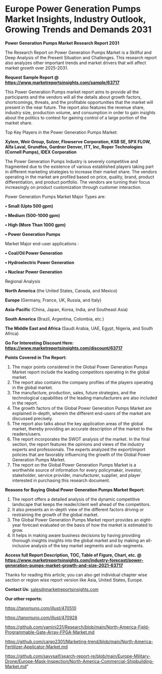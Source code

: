 # Europe Power Generation Pumps Market Insights, Industry Outlook, Growing Trends and Demands 2031

<strong>Power Generation Pumps Market Research Report 2031</strong>

The Research Report on Power Generation Pumps Market is a Skillful and Deep Analysis of the Present Situation and Challenges. This research report also analyzes other important trends and market drivers that will affect market growth over 2025-2031.

<strong>Request Sample Report @ <a href=https://www.marketreportsinsights.com/sample/63717>https://www.marketreportsinsights.com/sample/63717</a></strong>

This Power Generation Pumps market report aims to provide all the participants and the vendors will all the details about growth factors, shortcomings, threats, and the profitable opportunities that the market will present in the near future. The report also features the revenue share, industry size, production volume, and consumption in order to gain insights about the politics to contest for gaining control of a large portion of the market share.

Top Key Players in the Power Generation Pumps Market:

<strong>Xylem, Weir Group, Sulzer, Flowserve Corporation, KSB SE, SPX FLOW, Alfa Laval, Grundfos, Gardner Denver, ITT, Inc, Roper Technologies (Cornell Pumps), IDEX Corporation</strong>

The Power Generation Pumps Industry is severely competitive and fragmented due to the existence of various established players taking part in different marketing strategies to increase their market share. The vendors operating in the market are profiled based on price, quality, brand, product differentiation, and product portfolio. The vendors are turning their focus increasingly on product customization through customer interaction.

Power Generation Pumps Market Major Types are:

<strong>• Small (Upto 500 gpm)

• Medium (500-1000 gpm)

• High (More Than 1000 gpm)

• Power Generation Pumps</strong>

Market Major end-user applications :

<strong>• Coal/Oil Power Generation

• Hydroelectric Power Generation

• Nuclear Power Generation</strong>

Regional Analysis

</u><strong><b>North America</b></strong> (the United States, Canada, and Mexico)

<strong><b>Europe </b></strong>(Germany, France, UK, Russia, and Italy)

<strong><b>Asia-Pacific</b></strong> (China, Japan, Korea, India, and Southeast Asia)

<strong><b>South America</b></strong> (Brazil, Argentina, Colombia, etc.)

<strong><b>The Middle East and Africa</b></strong> (Saudi Arabia, UAE, Egypt, Nigeria, and South Africa)

<strong>Go For Interesting Discount Here: <a href=https://www.marketreportsinsights.com/discount/63717>https://www.marketreportsinsights.com/discount/63717</a></strong>

<strong>Points Covered in The Report:</strong>
<ol>
  <li>The major points considered in the Global Power Generation Pumps Market report include the leading competitors operating in the global market.</li>
  <li>The report also contains the company profiles of the players operating in the global market.</li>
  <li>The manufacture, production, sales, future strategies, and the technological capabilities of the leading manufacturers are also included in the report.</li>
  <li>The growth factors of the Global Power Generation Pumps Market are explained in-depth, wherein the different end-users of the market are discussed precisely.</li>
  <li>The report also talks about the key application areas of the global market, thereby providing an accurate description of the market to the readers/users.</li>
  <li>The report incorporates the SWOT analysis of the market. In the final section, the report features the opinions and views of the industry experts and professionals. The experts analyzed the export/import policies that are favorably influencing the growth of the Global Power Generation Pumps Market.</li>
  <li>The report on the Global Power Generation Pumps Market is a worthwhile source of information for every policymaker, investor, stakeholder, service provider, manufacturer, supplier, and player interested in purchasing this research document.</li>
</ol>
<strong>Reasons for Buying Global Power Generation Pumps Market Report:</strong>

<ol>
  <li>The report offers a detailed analysis of the dynamic competitive landscape that keeps the reader/client well ahead of the competitors.</li>
  <li>It also presents an in-depth view of the different factors driving or restraining the growth of the global market.</li>
  <li>The Global Power Generation Pumps Market report provides an eight-year forecast evaluated on the basis of how the market is estimated to grow.</li>
  <li>It helps in making aware business decisions by having providing thorough insights insights into the global market and by making an all-inclusive analysis of the key market segments and sub-segments.</li>
</ol>
<strong>Access full Report Description, TOC, Table of Figure, Chart, etc. @ <a href=https://www.marketreportsinsights.com/industry-forecast/power-generation-pumps-market-growth-and-size-2021-63717>https://www.marketreportsinsights.com/industry-forecast/power-generation-pumps-market-growth-and-size-2021-63717</a></strong>


Thanks for reading this article; you can also get individual chapter wise section or region wise report version like Asia, United States, Europe.

<strong>Contact Us:</strong>
sales@marketreportsinsights.com

<strong>Our other reports:</strong>

<a href=https://tanomuno.com/illust/470510>https://tanomuno.com/illust/470510</a>

<a href=https://tanomuno.com/illust/470928>https://tanomuno.com/illust/470928</a>

<a href=https://github.com/yamini231/Research/blob/main/North-America-Field-Programmable-Gate-Array-FPGA-Market.md>https://github.com/yamini231/Research/blob/main/North-America-Field-Programmable-Gate-Array-FPGA-Market.md</a>

<a href=https://github.com/cargo2301/Marketing-trend/blob/main/North-America-Fertilizer-Applicator-Market.md>https://github.com/cargo2301/Marketing-trend/blob/main/North-America-Fertilizer-Applicator-Market.md</a>

<a href=https://github.com/sayysaif/search-report-re/blob/main/Europe-Military-Drone/Europe-Mask-Inspection/North-America-Commercial-Shipbuilding-Market.md>https://github.com/sayysaif/search-report-re/blob/main/Europe-Military-Drone/Europe-Mask-Inspection/North-America-Commercial-Shipbuilding-Market.md</a>"
